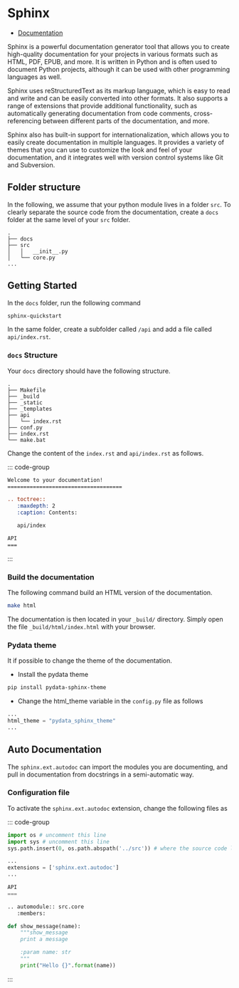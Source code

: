 # Sphinx

* [Documentation](https://www.sphinx-doc.org/en/master/)

Sphinx is a powerful documentation generator tool that allows you to create high-quality documentation for your projects in various formats such as HTML, PDF, EPUB, and more. It is written in Python and is often used to document Python projects, although it can be used with other programming languages as well.

Sphinx uses reStructuredText as its markup language, which is easy to read and write and can be easily converted into other formats. It also supports a range of extensions that provide additional functionality, such as automatically generating documentation from code comments, cross-referencing between different parts of the documentation, and more.

Sphinx also has built-in support for internationalization, which allows you to easily create documentation in multiple languages. It provides a variety of themes that you can use to customize the look and feel of your documentation, and it integrates well with version control systems like Git and Subversion.

## Folder structure

In the following, we assume that your python module lives in a folder `src`. To clearly separate the source code from the documentation, create a `docs` folder at the same level of your `src` folder.

```
.
├── docs
├── src
│   │   __init__.py
│   └── core.py
...
```


## Getting Started

In the `docs` folder, run the following command

```bash 
sphinx-quickstart
```

In the same folder, create a subfolder called `/api` and add a file called `api/index.rst`. 

### `docs` Structure

Your `docs` directory should have the following structure.

```
.
├── Makefile
├── _build
├── _static
├── _templates
├── api
│   └── index.rst
├── conf.py
├── index.rst
└── make.bat
```

Change the content of the `index.rst` and `api/index.rst` as follows.

::: code-group
```rst [index.rst]
Welcome to your documentation!
====================================

.. toctree::
   :maxdepth: 2
   :caption: Contents:

   api/index

```

```rst [api/index.rst]
API
===

```
:::


### Build the documentation

The following command build an HTML version of the documentation.

```bash 
make html
```

The documentation is then located in your `_build/` directory. Simply open the file `_build/html/index.html` with your browser.

### Pydata theme

It if possible to change the theme of the documentation.

* Install the pydata theme

``` bash
pip install pydata-sphinx-theme
```

* Change the html_theme variable in the `config.py` file as follows

```python
...
html_theme = "pydata_sphinx_theme"
...
```

## Auto Documentation 

The `sphinx.ext.autodoc` can import the modules you are documenting, and pull in documentation from docstrings in a semi-automatic way.

### Configuration file 

To activate the `sphinx.ext.autodoc` extension, change the following files as


::: code-group
```python [docs/conf.py]
import os # uncomment this line
import sys # uncomment this line
sys.path.insert(0, os.path.abspath('../src')) # where the source code lives

...
extensions = ['sphinx.ext.autodoc']
...
```

```python [docs/api/index.rst]
API
===

.. automodule:: src.core
   :members:

```

```python [src/core.py]
def show_message(name):
    """show_message
    print a message

    :param name: str 
    """
    print("Hello {}".format(name))

```
:::
